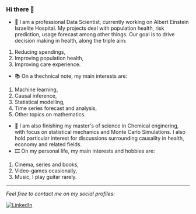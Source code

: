 ### Hi there 👋

- 🔭 I am a professional Data Scientist, currently working on Albert Einstein Israelite Hospital. My projects deal with population health, risk prediction, usage forecast among other things. Our goal is to drive decision making in health, along the triple aim:
1. Reducing spendings,
2. Improving population health,
3. Improving care experience.
- 📚 On a thechnical note, my main interests are:
1. Machine learning, 
2. Causal inference, 
3. Statistical modelling,
4. Time series forecast and analysis,
5. Other topics on mathematics.
- 🧪 I am also finishing my master's of science in Chemical enginering, with focus on statistical mechanics and Monte Carlo Simulations. I also hold particular interest for discussions surrounding causality in health, economy and related fields. 
- 🎞 On my personal life, my main interests and hobbies are:
1. Cinema, series and books,
2. Video-games ocasionally,
3. Music, I play guitar rarely.

---

<i>Feel free to contact me on my social profiles:</i><br>

<a href="https://www.linkedin.com/in/rodolfo-amancio/" target="_blank"><img src="https://img.shields.io/badge/LinkedIn-%230077B5.svg?&style=flat-square&logo=linkedin&logoColor=white" alt="LinkedIn"></a>

</div>
